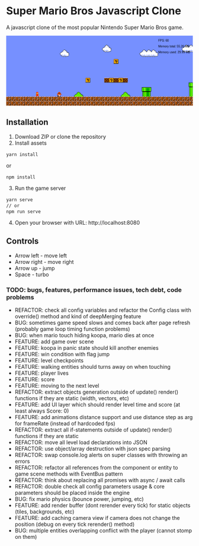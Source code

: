 # Super Mario Bros Javascript Clone
A javascript clone of the most popular Nintendo Super Mario Bros game.

![Screenshot](resources/screenshots/Screenshot_from_2019-08-26_21-58-03.png)

## Installation
1. Download ZIP or clone the repository
2. Install assets
```
yarn install
```
or
```
npm install
```
3. Run the game server
```
yarn serve
// or
npm run serve
```
4. Open your browser with URL: http://localhost:8080

## Controls
- Arrow left - move left
- Arrow right - move right
- Arrow up - jump
- Space - turbo

### TODO: bugs, features, performance issues, tech debt, code problems 
- REFACTOR: check all config variables and refactor the Config class with override() method and kind of deepMerging feature
- BUG: sometimes game speed slows and comes back after page refresh (probably game loop timing function problems)
- BUG: when mario touch hiding koopa, mario dies at once
- FEATURE: add game over scene
- FEATURE: koopa in panic state should kill another enemies
- FEATURE: win condition with flag jump
- FEATURE: level checkpoints
- FEATURE: walking entities should turns away on when touching
- FEATURE: player lives
- FEATURE: score
- FEATURE: moving to the next level 
- REFACTOR: extract objects generation outside of update() render() functions if they are static (width, vectors, etc)
- FEATURE: add UI layer which should render level time and score (at least always Score: 0)
- FEATURE: add animations distance support and use distance step as arg for frameRate (instead of hardcoded fps)
- REFACTOR: extract all if-statements outside of update() render() functions if they are static
- REFACTOR: move all level load declarations into JSON
- REFACTOR: use object/array destruction with json spec parsing
- REFACTOR: swap console.log alerts on super classes with throwing an errors
- REFACTOR: refactor all references from the component or entity to game scene methods with EventBus pattern 
- REFACTOR: think about replacing all promises with async / await calls
- REFACTOR: double check all config parameters usage & core parameters should be placed inside the engine
- BUG: fix mario physics (bounce power, jumping, etc)
- FEATURE: add render buffer (dont rerender every tick) for static objects (tiles, backgrounds, etc)
- FEATURE: add caching camera view if camera does not change the position (debug on every tick rerender() method)
- BUG: multiple entities overlapping conflict with the player (cannot stomp on them)
